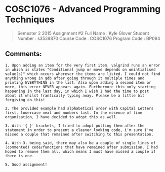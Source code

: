# COSC1076 - Advanced Programming Techniques
> Semester 2 2015 Assignment #2
> Full Name         : Kyle Glover
> Student Number    : s3539870
> Course Code       : COSC1076
> Program Code      : BP094

## Comments:
```
1. Upon adding an item for the very first item, valgrind runs an error in which is states "Conditional jump or move depends on unintialised value(s)" which occurs wherever the items are listed. I could not find anything wrong in gdb after going through it multiple times and printing EVERYTHING in the list. Also upon adding a second item or more, this error NEVER appears again. Furthermore this only starting happening in the last day, in which I wish I had the time to post about it whilst frantically typing away. Please be a little bit forgiving on this!

2. The provided example had alphabetical order with Capital Letters first, lowercase next and numbers last. In the essence of time organisation, I have decided to adopt this as well.
	
3. With '{ }' brackets, I tried to adopt putting them after the statement in order to present a cleaner looking code, i'm sure I've missed a couple that remained after switching to this presentation.
	
4. With 3. being said, there may also be a couple of single lines of (commented) code/functions that have remained after submission. I had hoped to remove them all, which means I must have missed a couple if there is one.

5. Good assignment!
```
